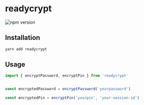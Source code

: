 # readycrypt


![npm version](https://img.shields.io/npm/v/readycrypt)


## Installation

```sh
yarn add readycrypt
```

## Usage

```js
import { encryptPassword, encryptPin } from 'readycrypt'


const encryptedPassword = encryptPassword('yourpassword')

const encryptedPin = encryptPin('yourpin', 'your-session-id')


```